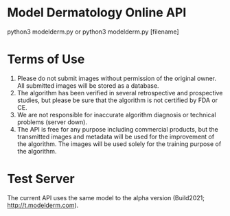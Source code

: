 # Model Dermatology Online API 

python3 modelderm.py
or
python3 modelderm.py [filename]

# Terms of Use
1) Please do not submit images without permission of the original owner. All submitted images will be stored as a database. 
2) The algorithm has been verified in several retrospective and prospective studies, but please be sure that the algorithm is not certified by FDA or CE.
3) We are not responsible for inaccurate algorithm diagnosis or technical problems (server down).
4) The API is free for any purpose including commercial products, but the transmitted images and metadata will be used for the improvement of the algorithm. The images will be used solely for the training purpose of the algorithm.

# Test Server
The current API uses the same model to the alpha version (Build2021; http://t.modelderm.com).
